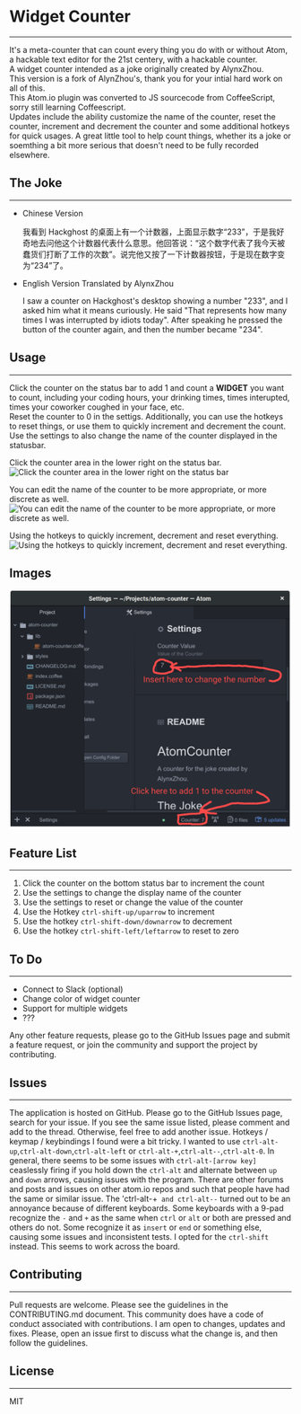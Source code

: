 # Widget Counter
-----------------

It's a meta-counter that can count every thing you do with or without Atom, a hackable text editor for the 21st centery, with a hackable counter.  
A widget counter intended as a joke originally created by AlynxZhou.  
This version is a fork of AlynZhou's, thank you for your intial hard work on all of this.  
This Atom.io plugin was converted to JS sourcecode from CoffeeScript, sorry still learning Coffeescript.  
Updates include the ability customize the name of the counter, reset the counter, increment and decrement the counter and some additional hotkeys for quick usages.
A great little tool to help count things, whether its a joke or soemthing a bit more serious that doesn't need to be fully recorded elsewhere.


## The Joke
-----------------

- Chinese Version

	我看到 Hackghost 的桌面上有一个计数器，上面显示数字“233”，于是我好奇地去问他这个计数器代表什么意思。他回答说：“这个数字代表了我今天被蠢货们打断了工作的次数”。说完他又按了一下计数器按钮，于是现在数字变为“234”了。

- English Version Translated by AlynxZhou

	I saw a counter on Hackghost's desktop showing a number "233", and I asked him what it means curiously. He said "That represents how many times I was interrupted by idiots today". After speaking he pressed the button of the counter again, and then the number became "234".


## Usage
-----------------

Click the counter on the status bar to add 1 and count a **WIDGET** you want to count, including your coding hours, your drinking times, times interupted, times your coworker coughed in your face, etc.  
Reset the counter to 0 in the settigs.  Additionally, you can use the hotkeys to reset things, or use them to quickly increment and decrement the count.
Use the settings to also change the name of the counter displayed in the statusbar.

Click the counter area in the lower right on the status bar.
![Click the counter area in the lower right on the status bar](counter-click.gif)

You can edit the name of the counter to be more appropriate, or more discrete as well.  
![You can edit the name of the counter to be more appropriate, or more discrete as well.](counter-name-change.gif)

Using the hotkeys to quickly increment, decrement and reset everything.
![Using the hotkeys to quickly increment, decrement and reset everything.](counter-hot-keys.gif)

## Images  
![Original screenshot](img/usage.png)


## Feature List 
-----------------

1. Click the counter on the bottom status bar to increment the count
2. Use the settings to change the display name of the counter
3. Use the settings to reset or change the value of the counter 
4. Use the Hotkey `ctrl-shift-up/uparrow` to increment
5. Use the hotkey `ctrl-shift-down/downarrow` to decrement 
6. Use the hotkey `ctrl-shift-left/leftarrow` to reset to zero
 
## To Do
-----------------

- Connect to Slack (optional)
- Change color of widget counter 
- Support for multiple widgets 
- ???

Any other feature requests, please go to the GitHub Issues page and submit a feature request, or join the community and support the project by contributing.


## Issues  
-----------------

The application is hosted on GitHub.  Please go to the GitHub Issues page, search for your issue.  If you see the same issue listed, please comment and add to the thread.  Otherwise, feel free to add another issue.
Hotkeys / keymap / keybindings I found were a bit tricky.  I wanted to use `ctrl-alt-up`,`ctrl-alt-down`,`ctrl-alt-left` or `ctrl-alt-+`,`ctrl-alt--`,`ctrl-alt-0`.  In general, there seems to be some issues with `ctrl-alt-[arrow key]` ceaslessly firing if you hold down the `ctrl-alt` and alternate between `up` and `down` arrows, causing issues with the program.  There are other forums and posts and issues on other atom.io repos and such that people have had the same or similar issue.  The 'ctrl-alt-+` and ctrl-alt--` turned out to be an annoyance because of different keyboards.  Some keyboards with a 9-pad recognize the `-` and `+` as the same when `ctrl` or `alt` or both are pressed and others do not.  Some recognize it as `insert` or `end` or something else, causing some issues and inconsistent tests.  I opted for the `ctrl-shift` instead.  This seems to work across the board.  
  

## Contributing
-----------------

Pull requests are welcome.  Please see the guidelines in the CONTRIBUTING.md document.  This community does have a code of conduct associated with contributions.  I am open to changes, updates and fixes.  Please, open an issue first to discuss what the change is, and then follow the guidelines.  


## License
-----------------

MIT
